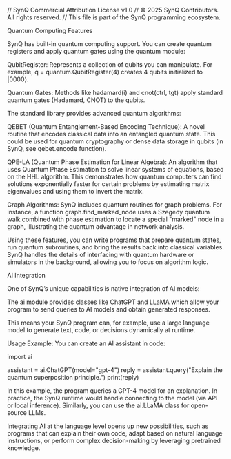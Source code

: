 // SynQ Commercial Attribution License v1.0
// © 2025 SynQ Contributors. All rights reserved.
// This file is part of the SynQ programming ecosystem.

Quantum Computing Features

SynQ has built-in quantum computing support. You can create quantum registers and apply quantum gates using the quantum module:

QubitRegister: Represents a collection of qubits you can manipulate. For example, q = quantum.QubitRegister(4) creates 4 qubits initialized to |0000⟩.

Quantum Gates: Methods like hadamard(i) and cnot(ctrl, tgt) apply standard quantum gates (Hadamard, CNOT) to the qubits.


The standard library provides advanced quantum algorithms:

QEBET (Quantum Entanglement-Based Encoding Technique): A novel routine that encodes classical data into an entangled quantum state. This could be used for quantum cryptography or dense data storage in qubits (in SynQ, see qebet.encode function).

QPE-LA (Quantum Phase Estimation for Linear Algebra): An algorithm that uses Quantum Phase Estimation to solve linear systems of equations, based on the HHL algorithm. This demonstrates how quantum computers can find solutions exponentially faster for certain problems by estimating matrix eigenvalues and using them to invert the matrix.

Graph Algorithms: SynQ includes quantum routines for graph problems. For instance, a function graph.find_marked_node uses a Szegedy quantum walk combined with phase estimation to locate a special "marked" node in a graph, illustrating the quantum advantage in network analysis.


Using these features, you can write programs that prepare quantum states, run quantum subroutines, and bring the results back into classical variables. SynQ handles the details of interfacing with quantum hardware or simulators in the background, allowing you to focus on algorithm logic.

AI Integration

One of SynQ’s unique capabilities is native integration of AI models:

The ai module provides classes like ChatGPT and LLaMA which allow your program to send queries to AI models and obtain generated responses.

This means your SynQ program can, for example, use a large language model to generate text, code, or decisions dynamically at runtime.


Usage Example: You can create an AI assistant in code:

import ai

assistant = ai.ChatGPT(model="gpt-4")
reply = assistant.query("Explain the quantum superposition principle.")
print(reply)

In this example, the program queries a GPT-4 model for an explanation. In practice, the SynQ runtime would handle connecting to the model (via API or local inference). Similarly, you can use the ai.LLaMA class for open-source LLMs.

Integrating AI at the language level opens up new possibilities, such as programs that can explain their own code, adapt based on natural language instructions, or perform complex decision-making by leveraging pretrained knowledge.
